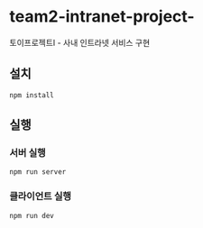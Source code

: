# team2-intranet-project-
토이프로젝트I - 사내 인트라넷 서비스 구현 


## 설치
```
npm install
```

## 실행

### 서버 실행

```
npm run server 
```

### 클라이언트 실행

```
npm run dev 
```

